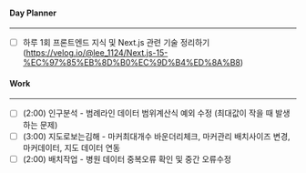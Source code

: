 
#### Day Planner
---
- [ ] 하루 1회 프론트엔드 지식 및 Next.js 관련 기술 정리하기 (https://velog.io/@lee_1124/Next.js-15-%EC%97%85%EB%8D%B0%EC%9D%B4%ED%8A%B8)


#### Work
---
- [ ] (2:00) 인구분석 - 범례라인 데이터 범위계산식 예외 수정 (최대값이 작을 때 발생하는 문제)
- [ ] (3:00) 지도로보는김해 - 마커최대개수 바운더리체크, 마커관리 배치사이즈 변경, 마커데이터, 지도 데이터 연동
- [ ] (2:00) 배치작업 - 병원 데이터 중복오류 확인 및 중간 오류수정
